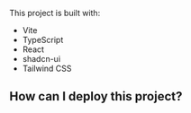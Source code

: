 This project is built with:

- Vite
- TypeScript
- React
- shadcn-ui
- Tailwind CSS

## How can I deploy this project?

